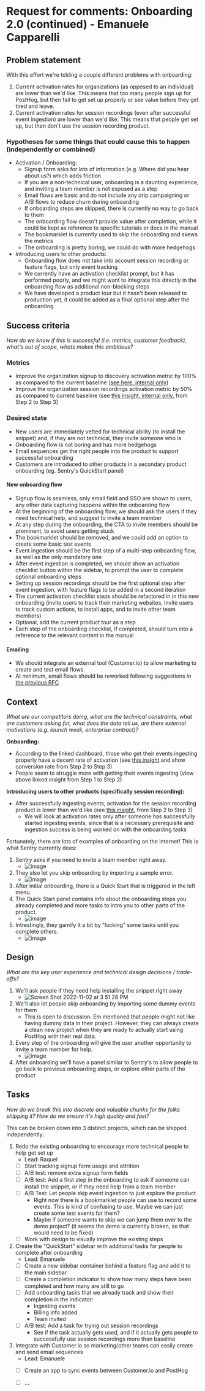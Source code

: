 # Request for comments: Onboarding 2.0 (continued) - Emanuele Capparelli

## Problem statement

With this effort we're tckling a couple different problems with onboarding:

1. Current activation rates for organizations (as opposed to an individual) are lower than we'd like. This means that too many people sign up for PostHog, but then fail to get set up properly or see value before they get tired and leave.
2. Current activation rates for session recordings (even after successful event ingestion) are lower than we'd like. This means that people get set up, but then don't use the session recording product.

### Hypotheses for some things that could cause this to happen (independently or combined)
- Activation / Onboarding:
  - Signup form asks for lots of information (e.g. Where did you hear about us?) which adds friction
  - If you are a non-technical user, onboarding is a daunting experience, and inviting a team member is not exposed as a step
  - Email flows are basic and do not include any drip campaigning or A/B flows to reduce churn during onboarding
  - If onboarding steps are skipped, there is currently no way to go back to them
  - The onboarding flow doesn't provide value after completion, while it could be kept as reference to specific tutorials or docs in the manual
  - The bookmarklet is currently used to skip the onboarding and skews the metrics
  - The onboarding is pretty boring, we could do with more hedgehogs
- Introducing users to other products:
  - Onboarding flow does not take into account session recording or feature flags, but only event tracking
  - We currently have an activation checklist prompt, but it has performed poorly, and we might want to integrate this directly in the onboarding flow as additional non-blocking steps
  - We have developed a product tour but it hasn't been released to production yet, it could be added as a final optional step after the onboarding

## Success criteria
*How do we know if this is successful (i.e. metrics, customer feedback), what's out of scope, whats makes this ambitious?*

### Metrics
- Improve the organization signup to discovery activation metric by 100% as compared to the current baseline ([see here, internal only](https://app.posthog.com/dashboard/54139))
- Improve the organization session recordings activation metric by 50% as compared to current baseline (see [this insight, internal only](https://app.posthog.com/insights/YdcM8sBK), from Step 2 to Step 3)

### Desired state
- New users are immediately vetted for technical ability (to install the snippet) and, if they are not technical, they invite someone who is
- Onboarding flow is not boring and has more hedgehogs
- Email sequences get the right people into the product to support successful onboarding
- Customers are introduced to other products in a secondary product onboarding (eg. Sentry's QuickStart panel)

#### New onboarding flow
- Signup flow is seamless, only email field and SSO are shown to users, any other data capturing happens within the onboarding flow
- At the beginning of the onboarding flow, we should ask the users if they need technical help, and suggest to invite a team member
- At any step during the onboarding, the CTA to invite members should be prominent, to avoid users getting stuck
- The bookmarklet should be removed, and we could add an option to create some basic test events
- Event ingestion should be the first step of a multi-step onboarding flow, as well as the only mandatory one
- After event ingestion is completed, we should show an activation checklist button within the sidebar, to prompt the user to complete optional onboarding steps
- Setting up session recordings should be the first optional step after event ingestion, with feature flags to be added in a second iteration
- The current activation checklist steps should be refactored in in this new onboarding (invite users to track their marketing websites, invite users to track custom actions, to install apps, and to invite other team members)
- Optional, add the current product tour as a step
- Each step of the onboarding checklist, if completed, should turn into a reference to the relevant content in the manual

#### Emailing
- We should integrate an external tool (Customer.io) to allow marketing to create and test email flows
- At minimum, email flows should be reworked following suggestions in [the previous RFC](https://github.com/PostHog/meta/issues/64)


## Context
*What are our competitors doing, what are the technical constraints, what are customers asking for, what does the data tell us, are there external motivations (e.g. launch week, enterprise contract)?*

**Onboarding:**

- According to the linked dashboard, those who get their events ingesting properly have a decent rate of activation (see [this insight](https://app.posthog.com/insights/yj7DIktG) and show conversion rate from Step 2 to Step 3)
- People seem to struggle more with getting their events ingesting (view above linked insight from Step 1 to Step 2)

**Introducing users to other products (specifically session recording):**

- After successfully ingesting events, activation for the session recording product is lower than we'd like (see [this insight](https://app.posthog.com/insights/YdcM8sBK), from Step 2 to Step 3) 
  - We will look at activation rates only after someone has successfully started ingesting events, since that is a necessary prerequisite and ingestion success is being worked on with the onboarding tasks

Fortunately, there are lots of examples of onboarding on the internet! This is what Sentry currently does:
1. Sentry asks if you need to invite a team member right away.
    - ![image](https://user-images.githubusercontent.com/18598166/199791647-b3af837d-dd53-4bf3-8d1e-4be1139247dd.png)
2. They also let you skip onboarding by importing a sample error.
    - ![image](https://user-images.githubusercontent.com/18598166/199792853-277ad016-2edb-4531-b120-fd6590c62102.png)
3. After initial onboarding, there is a Quick Start that is triggered in the left menu. 
4. The Quick Start panel contains info about the onboarding steps you already completed and more tasks to intro you to other parts of the product.
    - ![image](https://user-images.githubusercontent.com/18598166/199791737-cd5dc488-324a-4cee-8544-e42a9e03235e.png)
5. Intrestingly, they gamify it a bit by "locking" some tasks until you complete others.
    - ![image](https://user-images.githubusercontent.com/18598166/199791879-ba9df04a-23b8-481d-a02e-5b2b3d7c5938.png)


## Design 
*What are the key user experience and technical design decisions / trade-offs?*

1. We'll ask people if they need help installing the snippet right away
    - ![Screen Shot 2022-11-02 at 3 51 28 PM](https://user-images.githubusercontent.com/18598166/199792106-33eb8f0b-0f88-458e-b071-5d621f270c36.png)
2. We'll also let people skip onboarding by importing some dummy events for them
    - This is open to discussion. Em mentioned that people might not like having dummy data in their project. However, they can always create a clean new project when they are ready to actually start using PostHog with their real data.
3. Every step of the onboarding will give the user another opportunity to invite a team member for help.
    - ![image](https://user-images.githubusercontent.com/18598166/199793207-b8e45d38-b68f-4480-9bfd-c1f091e9dce8.png)
4. After onboarding we'll have a panel similar to Sentry's to allow people to go back to previous onboarding steps, or explore other parts of the product
  

## Tasks
*How do we break this into discrete and valuable chunks for the folks shipping it? How do we ensure it's high quality and fast?*

This can be broken down into 3 distinct projects, which can be shipped independently:
1. Redo the existing onboarding to encourage more technical people to help get set up
    - Lead: Raquel
    - [ ] Start tracking signup form usage and attrition
    - [ ] A/B test: remove extra signup form fields
    - [ ] A/B test: Add a first step in the onboarding to ask if someone can install the snippet, or if they need help from a team member
    - [ ] A/B Test: Let people skip event ingestion to just explore the product
        - Right now there is a bookmarklet people can use to record some events. This is kind of confusing to use. Maybe we can just create some test events for them?
        - Maybe if someone wants to skip we can jump them over to the demo project? (it seems the demo is currently broken, so that would need to be fixed)
    - [ ] Work with design to visually improve the existing steps
2. Create the "QuickStart" sidebar with additional tasks for people to complete after onboarding
    - Lead: Emanuele
    - [ ] Create a new sidebar container behind a feature flag and add it to the main sidebar
    - [ ] Create a completion indicator to show how many steps have been completed and how many are still to go
    - [ ] Add onboarding tasks that we already track and show their completion in the indicator:
      - Ingesting events
      - Billing info added
      - Team invited
    - [ ] A/B test: Add a task for trying out session recordings
      - See if the task actually gets used, and if it actually gets people to successfully use session recordings more than baseline
3. Integrate with Customer.io so marketing/other teams can easily create and send email sequences
    - Lead: Emanuele
    - [ ] Create an app to sync events between Customer.io and PostHog
    - [ ] ...

